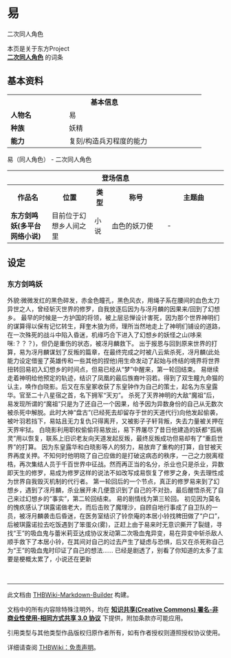 # 易

<!-- source html: G:\repos\THBWiki-Markdown-Builder\THBWikiMarkdown\Temp\main\b\be\ns0%3A%E6%98%93.html -->

二次同人角色

本页是关于东方Project  
 **[二次同人角色](./二次角色列表.md)** 的词条

## 基本资料

<table>
<tbody><tr>
<th colspan="2">基本信息</th>
</tr>
<tr>
<td style="width:120px"><b>人物名</b></td><td style="min-width:300px">易</td>
</tr><tr><td><b>种族</b></td><td>妖精</td></tr><tr><td><b>能力</b></td><td>复刻/构造兵刃程度的能力</td></tr></tbody></table>

易（同人角色） - 二次同人角色

<table>
<tbody><tr>
<th colspan="5">登场信息</th>
</tr><tr><th><b>作品名</b></th><th><b>位置</b></th><th><b>类型</b></th><th><b>称号</b></th><th><b>主题曲</b></th></tr><tr><td rowspan="1" style="width:120px"><b>东方剑鸣妖(多平台网络小说)</b></td><td style="width:130px">目前位于幻想乡人间之里</td><td class="bg-color-success-30" style="width:30px;">小说</td><td style="width:180px">血色的妖刀使</td><td style="width:200px">-</td></tr></tbody></table>



## 设定

### 东方剑鸣妖
  
外貌:微微发红的黑色碎发，赤金色瞳孔，黑色风衣，用绳子系在腰间的血色太刀
异世之人，曾经斩灭世界的修罗，自我放逐后因为与冴月麟的因果来/回到了幻想乡。
最早的时候是一方护国的将领，被上层忌惮设计害死，因为那个世界神明们的谋算得以保有记忆转生，拜奎木狼为师，理所当然地走上了神明们铺设的道路，在一次殊死的战斗中陷入昏迷，机缘巧合下进入了幻想乡的妖怪之山(哆来咪:？？？)，但仍是重伤的状态，被冴月麟救下。
出于报恩与回到原来世界的打算，易为冴月麟谋划了反叛的篇章，在最终完成之时被八云紫杀死，冴月麟(此处能力设定借鉴了英雄传和一些其他的捏他)用生命发动了起始与终结的境界将世界扭转回易初入幻想乡的时间点，但易已经从“梦”中醒来，第一轮回结束。
易继续走着神明给他预定的轨迹，结识了凤凰的最后族裔叶羽若。得到了双生瞳九命猫的认主，唤作白晓影。后又在东皇冢收获了东皇钟作为自己的策士，起名为东皇露华。官至二十八星宿之首，名下拥军“天刃”。
杀死了天界神明的大敌“魔祖”后，易发现所谓的“魔祖”只是为了还自己一个因果，给予因为异数身份的自己从无数次被杀死中解脱。此时大神“盘古”(已经死去却留存于世的天道代行)向他发起偷袭，被叶羽若挡下，易姑且无力复仇只得离开，又被影子子轩背叛，失去力量被关押在天界牢狱。
白晓影利用职权偷偷将易放出，易下界屠尽了昔日他建造的妖都“孤祸灵”用以恢复，联系上旧识老友向天道发起反叛，最终反叛成功但易却有了“重启世界”的打算。
因为东皇露华和白晓影等人的努力，易放弃了重构的打算，自甘被天界再度关押。不知何时他明晓了自己应做的是打破这病态的秩序，一己之力脱离桎梏，再次集结人员于千百世界中征战。然而再正当的名分，杀业也只是杀业，异数即天生的修罗，易成为修罗这样的说法不如改写成易恢复了修罗之身，失去理性成为世界自我毁灭机制的代行者。
第一轮回后的一个节点，真正的修罗易来到了幻想乡，遇到了冴月麟，杀业展开未几便意识到了自己的不对劲，最后醒悟杀死了自己来过幻想乡的“事实”，第二轮回结束。
易的剧情线为第三轮回。
初见因为莫名的愧疚感认了琪露诺做老大，而后击败了魔理沙，自顾自地行事成了自卫队的一员，被冴月麟袭击后昏迷，在医务室结识了铃奈庵的本居小铃找稗田做了“户口”，后被琪露诺拉去吃饭遇到了笨蛋众(雾)，正赶上由于易来时无意识撕开了裂缝，寻找“王”的吸血鬼与蕾米莉亚达成协议发动第二次吸血鬼异变，易在异变中斩杀敌人顺手救下了本居小铃，在其间对自己的过去产生了疑虑与恐惧，后又在杀死称自己为“王”的吸血鬼时印证了自己的想法……
已经是剧透了，别看了你知道的太多了主要是梗概太累了，小说还在更新
  
  
　
  
  
  

  





---

此文档由 [THBWiki-Markdown-Builder](https://github.com/Delsin-Yu/THBWiki-Markdown-Builder) 构建。

文档中的所有内容除特殊注明外，均在 [**知识共享(Creative Commons) 署名-非商业性使用-相同方式共享 3.0 协议**](https://creativecommons.org/licenses/by-sa/3.0/deed.zh-hans) 下提供，附加条款亦可能应用。

引用类型与其他类型作品版权归原作者所有，如有作者授权则遵照授权协议使用。

详细请查阅 [THBWiki：免责声明](https://thbwiki.cc/THBWiki:%E5%85%8D%E8%B4%A3%E5%A3%B0%E6%98%8E)。

